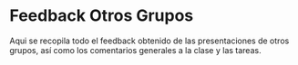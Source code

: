 # Feedback Otros Grupos

Aqui se recopila todo el feedback obtenido de las presentaciones de otros grupos, así como los comentarios generales a la clase y las tareas.
